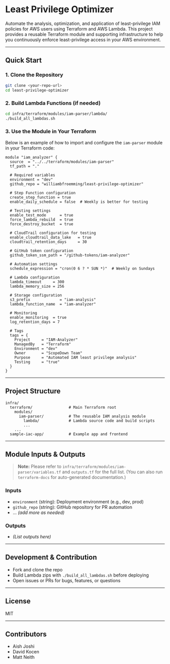 # Least Privilege Optimizer

Automate the analysis, optimization, and application of least-privilege IAM policies for AWS users using Terraform and AWS Lambda. This project provides a reusable Terraform module and supporting infrastructure to help you continuously enforce least-privilege access in your AWS environment.

---

## Quick Start

### 1. Clone the Repository

```sh
git clone <your-repo-url>
cd least-privilege-optimizer
```

### 2. Build Lambda Functions (if needed)

```sh
cd infra/terraform/modules/iam-parser/lambda/
./build_all_lambdas.sh
```

### 3. Use the Module in Your Terraform

Below is an example of how to import and configure the `iam-parser` module in your Terraform code:

```hcl
module "iam_analyzer" {
  source  = "../../terraform/modules/iam-parser"
  tf_path = "."

  # Required variables
  environment = "dev"
  github_repo = "williambfroemming/least-privilege-optimizer"

  # Step Function configuration
  create_step_function = true
  enable_daily_schedule = false  # Weekly is better for testing

  # Testing settings
  enable_test_mode      = true
  force_lambda_rebuild  = true
  force_destroy_bucket  = true

  # CloudTrail configuration for testing
  enable_cloudtrail_data_lake   = true
  cloudtrail_retention_days     = 30

  # GitHub token configuration
  github_token_ssm_path = "/github-tokens/iam-analyzer"

  # Automation settings
  schedule_expression = "cron(0 6 ? * SUN *)"  # Weekly on Sundays

  # Lambda configuration
  lambda_timeout     = 300
  lambda_memory_size = 256

  # Storage configuration
  s3_prefix             = "iam-analysis"
  lambda_function_name  = "iam-analyzer"

  # Monitoring
  enable_monitoring  = true
  log_retention_days = 7

  # Tags
  tags = {
    Project     = "IAM-Analyzer"
    ManagedBy   = "Terraform"
    Environment = "dev"
    Owner       = "ScopeDown Team"
    Purpose     = "Automated IAM least privilege analysis"
    Testing     = "true"
  }
}
```

---

## Project Structure

```
infra/
  terraform/                # Main Terraform root
    modules/
      iam-parser/           # The reusable IAM analysis module
        lambda/             # Lambda source code and build scripts
        ...
    ...
  sample-iac-app/           # Example app and frontend
```

---

## Module Inputs & Outputs

> **Note:** Please refer to `infra/terraform/modules/iam-parser/variables.tf` and `outputs.tf` for the full list. (You can also run `terraform-docs` for auto-generated documentation.)

### Inputs

- `environment` (string): Deployment environment (e.g., dev, prod)
- `github_repo` (string): GitHub repository for PR automation
- ... _(add more as needed)_

### Outputs

- _(List outputs here)_

---

## Development & Contribution

- Fork and clone the repo
- Build Lambda zips with `./build_all_lambdas.sh` before deploying
- Open issues or PRs for bugs, features, or questions

---

## License

MIT

---

## Contributors

- Aish Joshi
- David Kocen
- Matt Neith
